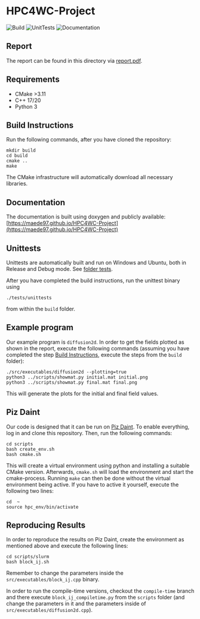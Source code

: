 # HPC4WC-Project
![Build](https://github.com/maede97/HPC4WC-Project/actions/workflows/build.yml/badge.svg)
![UnitTests](https://github.com/maede97/HPC4WC-Project/actions/workflows/unittests.yml/badge.svg)
![Documentation](https://github.com/maede97/HPC4WC-Project/actions/workflows/documentation.yml/badge.svg)

## Report
The report can be found in this directory via [report.pdf](report.pdf).

## Requirements
- CMake >3.11
- C++ 17/20
- Python 3

## Build Instructions
Run the following commands, after you have cloned the repository:
```
mkdir build
cd build
cmake ..
make
```
The CMake infrastructure will automatically download all necessary libraries.

## Documentation
The documentation is built using doxygen and publicly available: [https://maede97.github.io/HPC4WC-Project](https://maede97.github.io/HPC4WC-Project)

## Unittests
Unittests are automatically built and run on Windows and Ubuntu, both in Release and Debug mode. See [folder tests](https://github.com/maede97/HPC4WC-Project/tree/master/tests).

After you have completed the build instructions, run the unittest binary using
```
./tests/unittests
```
from within the `build` folder.

## Example program
Our example program is `diffusion2d`. In order to get the fields plotted as shown in the report, execute the following commands (assuming you have completed the step [Build Instructions](#build-instructions), execute the steps from the `build` folder):
```
./src/executables/diffusion2d --plotting=true
python3 ../scripts/showmat.py initial.mat initial.png
python3 ../scripts/showmat.py final.mat final.png
```
This will generate the plots for the initial and final field values.

## Piz Daint
Our code is designed that it can be run on [Piz Daint](https://www.cscs.ch/computers/piz-daint/). To enable everything, log in and clone this repository. Then, run the following commands:

```
cd scripts
bash create_env.sh
bash cmake.sh
```

This will create a virtual environment using python and installing a suitable CMake version. Afterwards, `cmake.sh` will load the environment and start the cmake-process. Running `make` can then be done without the virtual environment being active. If you have to active it yourself, execute the following two lines:
```
cd  ~
source hpc_env/bin/activate
```

## Reproducing Results
In order to reproduce the results on Piz Daint, create the environment as mentioned above and execute the following lines:
```
cd scripts/slurm
bash block_ij.sh
```
Remember to change the parameters inside the `src/executables/block_ij.cpp` binary.

In order to run the compile-time versions, checkout the `compile-time` branch and there execute `block_ij_compiletime.py` from the `scripts` folder (and change the parameters in it and the parameters inside of `src/executables/diffusion2d.cpp`).
